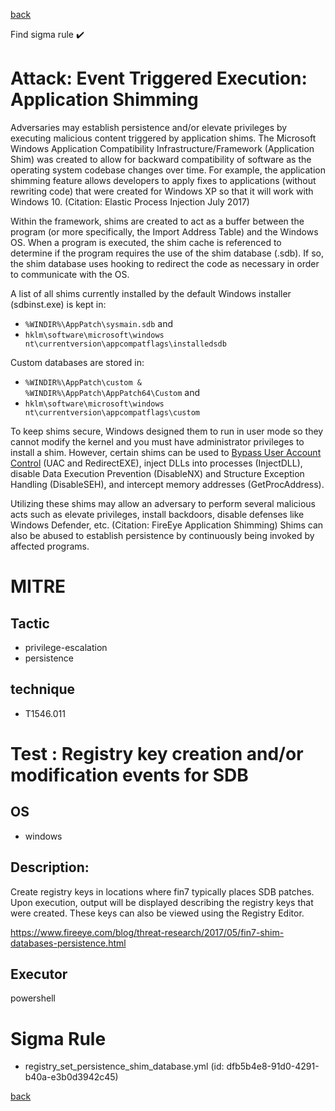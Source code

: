 
[back](../index.md)

Find sigma rule :heavy_check_mark: 

# Attack: Event Triggered Execution: Application Shimming 

Adversaries may establish persistence and/or elevate privileges by executing malicious content triggered by application shims. The Microsoft Windows Application Compatibility Infrastructure/Framework (Application Shim) was created to allow for backward compatibility of software as the operating system codebase changes over time. For example, the application shimming feature allows developers to apply fixes to applications (without rewriting code) that were created for Windows XP so that it will work with Windows 10. (Citation: Elastic Process Injection July 2017)

Within the framework, shims are created to act as a buffer between the program (or more specifically, the Import Address Table) and the Windows OS. When a program is executed, the shim cache is referenced to determine if the program requires the use of the shim database (.sdb). If so, the shim database uses hooking to redirect the code as necessary in order to communicate with the OS. 

A list of all shims currently installed by the default Windows installer (sdbinst.exe) is kept in:

* <code>%WINDIR%\AppPatch\sysmain.sdb</code> and
* <code>hklm\software\microsoft\windows nt\currentversion\appcompatflags\installedsdb</code>

Custom databases are stored in:

* <code>%WINDIR%\AppPatch\custom & %WINDIR%\AppPatch\AppPatch64\Custom</code> and
* <code>hklm\software\microsoft\windows nt\currentversion\appcompatflags\custom</code>

To keep shims secure, Windows designed them to run in user mode so they cannot modify the kernel and you must have administrator privileges to install a shim. However, certain shims can be used to [Bypass User Account Control](https://attack.mitre.org/techniques/T1548/002) (UAC and RedirectEXE), inject DLLs into processes (InjectDLL), disable Data Execution Prevention (DisableNX) and Structure Exception Handling (DisableSEH), and intercept memory addresses (GetProcAddress).

Utilizing these shims may allow an adversary to perform several malicious acts such as elevate privileges, install backdoors, disable defenses like Windows Defender, etc. (Citation: FireEye Application Shimming) Shims can also be abused to establish persistence by continuously being invoked by affected programs.

# MITRE
## Tactic
  - privilege-escalation
  - persistence


## technique
  - T1546.011


# Test : Registry key creation and/or modification events for SDB
## OS
  - windows


## Description:
Create registry keys in locations where fin7 typically places SDB patches. Upon execution, output will be displayed describing
the registry keys that were created. These keys can also be viewed using the Registry Editor.

https://www.fireeye.com/blog/threat-research/2017/05/fin7-shim-databases-persistence.html


## Executor
powershell

# Sigma Rule
 - registry_set_persistence_shim_database.yml (id: dfb5b4e8-91d0-4291-b40a-e3b0d3942c45)



[back](../index.md)
